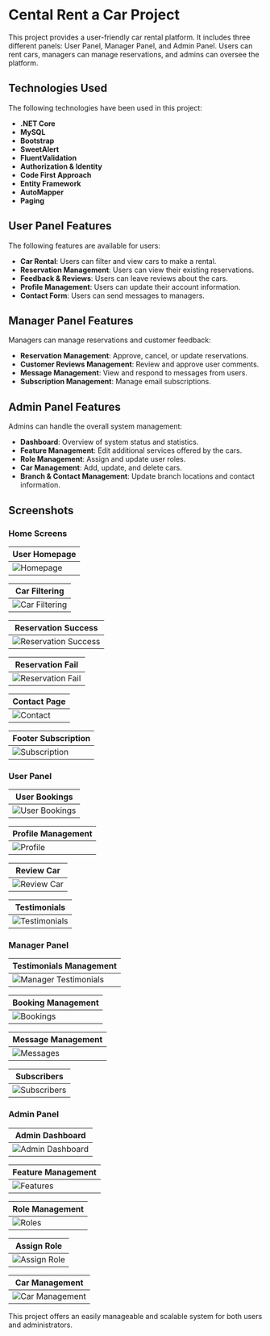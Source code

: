 # Cental Rent a Car Project

This project provides a user-friendly car rental platform. It includes three different panels: User Panel, Manager Panel, and Admin Panel. Users can rent cars, managers can manage reservations, and admins can oversee the platform.

## Technologies Used

The following technologies have been used in this project:

- **.NET Core**
- **MySQL**
- **Bootstrap**
- **SweetAlert**
- **FluentValidation**
- **Authorization & Identity**
- **Code First Approach**
- **Entity Framework**
- **AutoMapper**
- **Paging**

## User Panel Features

The following features are available for users:
- **Car Rental**: Users can filter and view cars to make a rental.
- **Reservation Management**: Users can view their existing reservations.
- **Feedback & Reviews**: Users can leave reviews about the cars.
- **Profile Management**: Users can update their account information.
- **Contact Form**: Users can send messages to managers.

## Manager Panel Features

Managers can manage reservations and customer feedback:
- **Reservation Management**: Approve, cancel, or update reservations.
- **Customer Reviews Management**: Review and approve user comments.
- **Message Management**: View and respond to messages from users.
- **Subscription Management**: Manage email subscriptions.

## Admin Panel Features

Admins can handle the overall system management:
- **Dashboard**: Overview of system status and statistics.
- **Feature Management**: Edit additional services offered by the cars.
- **Role Management**: Assign and update user roles.
- **Car Management**: Add, update, and delete cars.
- **Branch & Contact Management**: Update branch locations and contact information.

## Screenshots

### Home Screens

| User Homepage |
|--------------|
| ![Homepage](CentalRentACar/wwwroot/GithubImages/homemain.png) |

| Car Filtering |
|--------------|
| ![Car Filtering](CentalRentACar/wwwroot/GithubImages/homecarsfiltercar.png) |

| Reservation Success |
|---------------------|
| ![Reservation Success](CentalRentACar/wwwroot/GithubImages/homebookcar.png) |

| Reservation Fail |
|-----------------|
| ![Reservation Fail](CentalRentACar/wwwroot/GithubImages/homebookcarwithoutuser.png) |

| Contact Page |
|-------------|
| ![Contact](CentalRentACar/wwwroot/GithubImages/homecontact.png) |

| Footer Subscription |
|---------------------|
| ![Subscription](CentalRentACar/wwwroot/GithubImages/homefootersubscribe.png) |

### User Panel

| User Bookings |
|--------------|
| ![User Bookings](CentalRentACar/wwwroot/GithubImages/userpanelbookings.png) |

| Profile Management |
|-------------------|
| ![Profile](CentalRentACar/wwwroot/GithubImages/userpanelprofile.png) |

| Review Car |
|-----------|
| ![Review Car](CentalRentACar/wwwroot/GithubImages/userpanelreviewcar.png) |

| Testimonials |
|-------------|
| ![Testimonials](CentalRentACar/wwwroot/GithubImages/userpaneltestimonial.png) |

### Manager Panel

| Testimonials Management |
|-------------------------|
| ![Manager Testimonials](CentalRentACar/wwwroot/GithubImages/managerpaneltestimonials.png) |

| Booking Management |
|--------------------|
| ![Bookings](CentalRentACar/wwwroot/GithubImages/managerpanelbookings.png) |

| Message Management |
|--------------------|
| ![Messages](CentalRentACar/wwwroot/GithubImages/managerpanelmessages.png) |

| Subscribers |
|------------|
| ![Subscribers](CentalRentACar/wwwroot/GithubImages/managerpanelsubscribers.png) |

### Admin Panel

| Admin Dashboard |
|----------------|
| ![Admin Dashboard](CentalRentACar/wwwroot/GithubImages/adminpaneldashboard.png) |

| Feature Management |
|------------------|
| ![Features](CentalRentACar/wwwroot/GithubImages/adminpanelfeatures.png) |

| Role Management |
|---------------|
| ![Roles](CentalRentACar/wwwroot/GithubImages/adminpanelroles.png) |

| Assign Role |
|------------|
| ![Assign Role](CentalRentACar/wwwroot/GithubImages/adminpanelassignrole.png) |

| Car Management |
|--------------|
| ![Car Management](CentalRentACar/wwwroot/GithubImages/adminpanelcars.png) |

This project offers an easily manageable and scalable system for both users and administrators.
